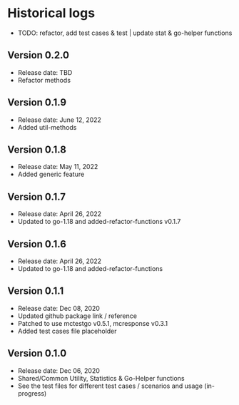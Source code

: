 # Historical logs

- TODO: refactor, add test cases & test | update stat & go-helper functions

## Version 0.2.0
- Release date: TBD
- Refactor methods

## Version 0.1.9
- Release date: June 12, 2022
- Added util-methods

## Version 0.1.8
- Release date: May 11, 2022
- Added generic feature

## Version 0.1.7
- Release date: April 26, 2022
- Updated to go-1.18 and added-refactor-functions v0.1.7

## Version 0.1.6

- Release date: April 26, 2022
- Updated to go-1.18 and added-refactor-functions

## Version 0.1.1

- Release date: Dec 08, 2020
- Updated github package link / reference
- Patched to use mctestgo v0.5.1, mcresponse v0.3.1
- Added test cases file placeholder

## Version 0.1.0

- Release date: Dec 06, 2020
- Shared/Common Utility, Statistics & Go-Helper functions
- See the test files for different test cases / scenarios and usage (in-progress)
